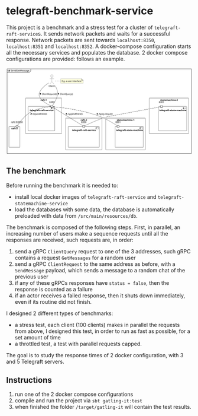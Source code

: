 # telegraft-benchmark-service

This project is a benchmark and a stress test for a cluster of `telegraft-raft-service`s.
It sends network packets and waits for a successful response.
Network packets are sent towards `localhost:8350`, `localhost:8351` and `localhost:8352`.
A docker-compose configuration starts all the necessary services and populates the database. 
2 docker compose configurations are provided: follows an example.

![Docker configuration 3 servers example](../docs/diagrams/out/sendGetMessage.svg)

## The benchmark

Before running the benchmark it is needed to:

 - install local docker images of `telegraft-raft-service` and `telegraft-statemachine-service`
 - load the databases with some data, the database is automatically preloaded with data from `/src/main/resources/db`.

The benchmark is composed of the following steps.
First, in parallel, an increasing number of users make a sequence requests until all the 
responses are received, such requests are, in order:

1. send a gRPC `ClientQuery` request to one of the 3 addresses, such gRPC contains a request `GetMessages` for a 
random user
2. send a gRPC `ClientRequest` to the same address as before, with a `SendMessage` payload, which sends a 
message to a random chat of the previous user
3. if any of these gRPCs responses have `status = false`, then the response is counted as a failure
4. if an actor receives a failed response, then it shuts down immediately, even if its routine did not finish.

I designed 2 different types of benchmarks:

 - a stress test, each client (100 clients) makes in parallel the requests from above, I designed this test, in
order to run as fast as possible, for a set amount of time
 - a throttled test, a test with parallel requests capped.

The goal is to study the response times of 2 docker configuration, with 3 and 5 Telegraft servers.

## Instructions

1. run one of the 2 docker compose configurations
2. compile and run the project via `sbt gatling-it:test`
3. when finished the folder `/target/gatling-it` will contain the test results.
